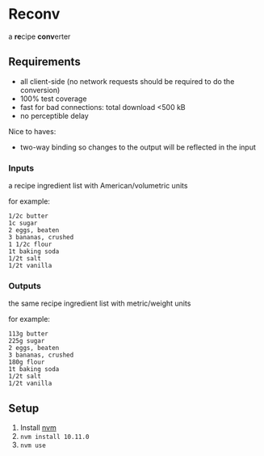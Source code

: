 # Reconv

a **re**cipe **conv**erter

## Requirements

- all client-side (no network requests should be required to do the conversion)
- 100% test coverage
- fast for bad connections: total download <500 kB
- no perceptible delay

Nice to haves:

- two-way binding so changes to the output will be reflected in the input

### Inputs
a recipe ingredient list with American/volumetric units

for example:

```
1/2c butter
1c sugar
2 eggs, beaten
3 bananas, crushed
1 1/2c flour
1t baking soda
1/2t salt
1/2t vanilla
```

### Outputs

the same recipe ingredient list with metric/weight units

for example:

```
113g butter
225g sugar
2 eggs, beaten
3 bananas, crushed
180g flour
1t baking soda
1/2t salt
1/2t vanilla
```

## Setup

1. Install [nvm](https://github.com/creationix/nvm#installation)
2. `nvm install 10.11.0`
3. `nvm use`
